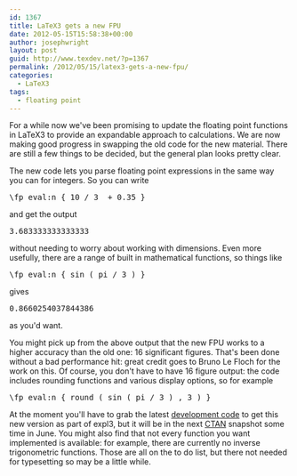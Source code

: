 ```yaml
---
id: 1367
title: LaTeX3 gets a new FPU
date: 2012-05-15T15:58:38+00:00
author: josephwright
layout: post
guid: http://www.texdev.net/?p=1367
permalink: /2012/05/15/latex3-gets-a-new-fpu/
categories:
  - LaTeX3
tags:
  - floating point
---
```

For a while now we've been promising to update the floating point functions in LaTeX3 to provide an expandable approach to calculations. We are now making good progress in swapping the old code for the new material. There are still a few things to be decided, but the general plan looks pretty clear.

The new code lets you parse floating point expressions in the same way you can for integers. So you can write
<pre>\fp_eval:n { 10 / 3  + 0.35 }</pre>
and get the output
<pre>3.683333333333333</pre>
without needing to worry about working with dimensions. Even more usefully, there are a range of built in mathematical functions, so things like
<pre>\fp_eval:n { sin ( pi / 3 ) }</pre>
gives
<pre>0.8660254037844386</pre>
as you'd want.

You might pick up from the above output that the new FPU works to a higher accuracy than the old one: 16 significant figures. That's been done without a bad performance hit: great credit goes to Bruno Le Floch for the work on this. Of course, you don't have to have 16 figure output: the code includes rounding functions and various display options, so for example
<pre>\fp_eval:n { round ( sin ( pi / 3 ) , 3 ) }</pre>
At the moment you'll have to grab the latest <a href="https://github.com/latex3/svn-mirror">development code</a> to get this new version as part of expl3, but it will be in the next <a href="http://www.ctan.org/">CTAN</a> snapshot some time in June. You might also find that not every function you want implemented is available: for example, there are currently no inverse trigonometric functions. Those are all on the to do list, but there not needed for typesetting so may be a little while.

